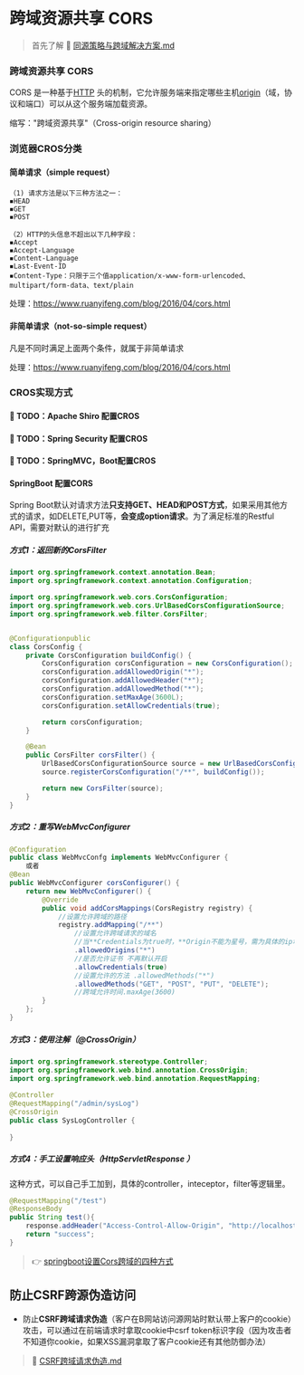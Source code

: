 # 跨域资源共享 CORS

> 首先了解 &#x1F4DC; [同源策略与跨域解决方案.md](同源策略与跨域解决方案.md)

### 跨域资源共享 CORS

CORS 是一种基于[HTTP](https://developer.mozilla.org/zh-CN/docs/Glossary/HTTP) 头的机制，它允许服务端来指定哪些主机[origin](https://developer.mozilla.org/zh-CN/docs/Glossary/Origin)（域，协议和端口）可以从这个服务端加载资源。

缩写："跨域资源共享"（Cross-origin resource sharing）

### 浏览器CROS分类

#### 简单请求（simple request）

```
（1) 请求方法是以下三种方法之一：
◾HEAD
◾GET
◾POST

（2）HTTP的头信息不超出以下几种字段：
◾Accept
◾Accept-Language
◾Content-Language
◾Last-Event-ID
◾Content-Type：只限于三个值application/x-www-form-urlencoded、multipart/form-data、text/plain
```

处理：https://www.ruanyifeng.com/blog/2016/04/cors.html

#### 非简单请求（not-so-simple request）

凡是不同时满足上面两个条件，就属于非简单请求

处理：https://www.ruanyifeng.com/blog/2016/04/cors.html



### CROS实现方式

#### &#x1f514; TODO：Apache Shiro 配置CROS

#### &#X1f514; TODO：Spring Security 配置CROS

#### &#x1f514; TODO：SpringMVC，Boot配置CROS

#### SpringBoot 配置CORS

Spring Boot默认对请求方法**只支持GET、HEAD和POST方式**，如果采用其他方式的请求，如DELETE,PUT等，**会变成option请求**。为了满足标准的Restful API，需要对默认的进行扩充

##### 方式1：返回新的CorsFilter

```java
import org.springframework.context.annotation.Bean;
import org.springframework.context.annotation.Configuration;

import org.springframework.web.cors.CorsConfiguration;
import org.springframework.web.cors.UrlBasedCorsConfigurationSource;
import org.springframework.web.filter.CorsFilter;


@Configurationpublic
class CorsConfig {
    private CorsConfiguration buildConfig() {
        CorsConfiguration corsConfiguration = new CorsConfiguration();
        corsConfiguration.addAllowedOrigin("*");
        corsConfiguration.addAllowedHeader("*");
        corsConfiguration.addAllowedMethod("*");
        corsConfiguration.setMaxAge(3600L);
        corsConfiguration.setAllowCredentials(true);

        return corsConfiguration;
    }

    @Bean
    public CorsFilter corsFilter() {
        UrlBasedCorsConfigurationSource source = new UrlBasedCorsConfigurationSource();
        source.registerCorsConfiguration("/**", buildConfig());

        return new CorsFilter(source);
    }
}
```

##### 方式2：重写WebMvcConfigurer

```java
@Configuration
public class WebMvcConfg implements WebMvcConfigurer {
    或者
@Bean
public WebMvcConfigurer corsConfigurer() {
    return new WebMvcConfigurer() {
        @Override
        public void addCorsMappings(CorsRegistry registry) {
            //设置允许跨域的路径
            registry.addMapping("/**")
                //设置允许跨域请求的域名                
                //当**Credentials为true时，**Origin不能为星号，需为具体的ip地址【如果接口不带cookie,ip无需设成具体ip】
                .allowedOrigins("*") 
                //是否允许证书 不再默认开启
                .allowCredentials(true)
                //设置允许的方法 .allowedMethods("*")
                .allowedMethods("GET", "POST", "PUT", "DELETE"); 
            	//跨域允许时间.maxAge(3600)
        }
    };
}
```

##### 方式3：使用注解（@CrossOrigin）

```java
import org.springframework.stereotype.Controller;
import org.springframework.web.bind.annotation.CrossOrigin;
import org.springframework.web.bind.annotation.RequestMapping;
 
@Controller
@RequestMapping("/admin/sysLog")
@CrossOrigin
public class SysLogController {
 
}
```

##### 方式4：手工设置响应头（HttpServletResponse ）

这种方式，可以自己手工加到，具体的controller，inteceptor，filter等逻辑里。

```java
@RequestMapping("/test")
@ResponseBody
public String test(){
	response.addHeader("Access-Control-Allow-Origin", "http://localhost:8080");
	return "success";
}
```

> &#x1f449; [springboot设置Cors跨域的四种方式](https://blog.csdn.net/Mint6/article/details/104726325)

## 防止CSRF跨源伪造访问

* 防止**CSRF跨域请求伪造**（客户在B网站访问源网站时默认带上客户的cookie）攻击，可以通过在前端请求时拿取cookie中csrf token标识字段（因为攻击者不知道你cookie，如果XSS漏洞拿取了客户cookie还有其他防御办法）

> &#x1F4DC; [CSRF跨域请求伪造.md](CSRF跨域请求伪造.md)

